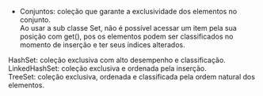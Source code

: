 * Conjuntos: coleção que garante a exclusividade dos elementos no conjunto. <br>
Ao usar a sub classe Set, não é possível acessar um item pela sua posição com get(), pos os elementos podem ser classificados no momento de inserção e ter seus índices alterados.


HashSet: coleção exclusiva com alto desempenho e classificação. <br>
LinkedHashSet: coleção exclusiva e ordenada pela inserção. <br>
TreeSet: coleção exclusiva, ordenada e classificada pela ordem natural dos elementos. <br>


